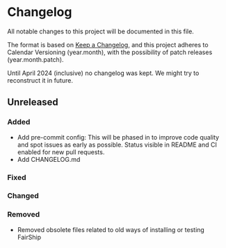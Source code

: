 # Changelog

All notable changes to this project will be documented in this file.

The format is based on [Keep a
Changelog](https://keepachangelog.com/en/1.1.0/), and this project adheres to
Calendar Versioning (year.month), with the possibility of patch releases
(year.month.patch).

Until April 2024 (inclusive) no changelog was kept. We might try to reconstruct
it in future.

## Unreleased

### Added

* Add pre-commit config: This will be phased in to improve code quality and spot issues as early as possible. Status visible in README and CI enabled for new pull requests.
* Add CHANGELOG.md

### Fixed

### Changed

### Removed

* Removed obsolete files related to old ways of installing or testing FairShip
